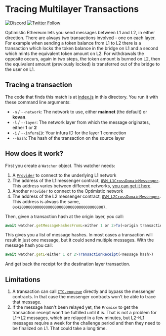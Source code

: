 # Tracing Multilayer Transactions

[![Discord](https://img.shields.io/discord/667044843901681675.svg?color=768AD4&label=discord&logo=https%3A%2F%2Fdiscordapp.com%2Fassets%2F8c9701b98ad4372b58f13fd9f65f966e.svg)](https://discord.com/channels/667044843901681675)
[![Twitter Follow](https://img.shields.io/twitter/follow/optimismPBC.svg?label=optimismPBC&style=social)](https://twitter.com/optimismPBC)

Optimistic Ethereum lets you send messages between L1 and L2, in either direction. There are always two transactions involved - one on each layer.
For example when sending a token balance from L1 to L2 there is a transaction which locks the token balance in the bridge on L1 and a 
second which mints the equivalent token amount on L2. For withdrawals the opposite occurs, again in two steps, the token 
amount is burned on L2, then the equivalent amount (previously locked) is transferred out of the bridge to the user on L1.


## Tracing a transaction

The code that finds this match is at [index.js](index.js) in this directory. You run it
with these command line arguments:

* `-n` / `--network`: The network to use, either **mainnet** (the default) or **kovan**.
* `-l` / `--layer`: The network layer from which the message originates, either **1** or **2**
* `-i` / `--infuraID`: Your infura ID for the layer 1 connection
* `--hash`: The hash of the transaction on the source layer

## How does it work?

First you create a `Watcher` object. This watcher needs:

1. A [`Provider`](https://docs.ethers.io/v5/api/providers/) to connect to the
   underlying L1 network
1. The address of the L1 messenger contract, 
   [`OVM_L1CrossDomainMessenger`](https://community.optimism.io/docs/protocol/protocol.html#ovm-l1crossdomainmessenger). This address varies between
   different networks, [you can get it 
   here](https://github.com/ethereum-optimism/optimism/tree/develop/packages/contracts/deployments).
1. Another `Provider` to connect to the Optimistic network
1. The address of the L2 messenger contract, 
   [`OVM_L2CrossDomainMessenger`](https://community.optimism.io/docs/protocol/protocol.html#ovm-l2crossdomainmessenger). This address is always the same,
   `0x4200000000000000000000000000000000000007`.

Then, given a transaction hash at the origin layer, you call:

```javascript
await watcher.getMessageHashesFromL<either 1 or 2>Tx(<origin transaction hash>)
```

This gives you a list of message hashes. In most cases a transaction will result
in just one message, but it could send multiple messages. With the message hash
you call:

```javascript
await watcher.getL<either 1 or 2>TransactionReceipt(<message hash>)
```

And get back the receipt for the destination layer transaction.


## Limitations

1. A transaction can call [`CTC.enqueue`](https://github.com/ethereum-optimism/optimism/blob/796dbda597bf249cf31dfe4feb026c9968e26aaf/packages/contracts/contracts/optimistic-ethereum/OVM/chain/OVM_CanonicalTransactionChain.sol#L252)
   directly and bypass the messenger contracts. In that case the messenger
   contracts won't be able to trace that message.
2. If the message hasn't been relayed yet, the `Promise` to get the transaction
   receipt won't be fulfilled until it is. That is not a problem for L1->L2
   messages, which are relayed in a few minutes, but L2->L1 messages require 
   a week for the challenge period and then they need to be finalized on L1.
   That could take a long time.
